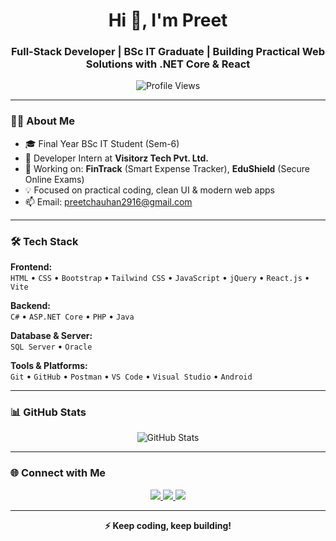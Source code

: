 <h1 align="center">Hi 👋, I'm Preet</h1>
<h3 align="center">Full-Stack Developer | BSc IT Graduate | Building Practical Web Solutions with .NET Core & React</h3>

<p align="center">
  <img src="https://komarev.com/ghpvc/?username=preet2916&label=Profile%20views&color=0e75b6&style=flat" alt="Profile Views" />
</p>

---

### 👨‍💻 About Me

- 🎓 Final Year BSc IT Student (Sem-6)  
- 💼 Developer Intern at **Visitorz Tech Pvt. Ltd.**  
- 🚀 Working on: **FinTrack** (Smart Expense Tracker), **EduShield** (Secure Online Exams)  
- 💡 Focused on practical coding, clean UI & modern web apps  
- 📫 Email: [preetchauhan2916@gmail.com](mailto:preetchauhan2916@gmail.com)

---

### 🛠️ Tech Stack

**Frontend:**  
`HTML` • `CSS` • `Bootstrap` • `Tailwind CSS` • `JavaScript` • `jQuery` • `React.js` • `Vite`

**Backend:**  
`C#` • `ASP.NET Core` • `PHP` • `Java`

**Database & Server:**  
`SQL Server` • `Oracle`

**Tools & Platforms:**  
`Git` • `GitHub` • `Postman` • `VS Code` • `Visual Studio` • `Android`

---

### 📊 GitHub Stats

<p align="center">
  <img src="https://github-readme-stats.vercel.app/api?username=preet2916&show_icons=true&theme=default&count_private=true&include_all_commits=true" alt="GitHub Stats" />
</p>

---

### 🌐 Connect with Me

<p align="center">
  <a href="https://www.linkedin.com/in/preet-chauhan/" target="_blank">
    <img src="https://img.shields.io/badge/LinkedIn-0077B5?style=flat-square&logo=linkedin&logoColor=white" />
  </a>
  <a href="https://www.facebook.com/preet.chauhan2916" target="_blank">
    <img src="https://img.shields.io/badge/Facebook-1877F2?style=flat-square&logo=facebook&logoColor=white" />
  </a>
  <a href="https://www.instagram.com/ll.preet_chauhan.ll/" target="_blank">
    <img src="https://img.shields.io/badge/Instagram-E4405F?style=flat-square&logo=instagram&logoColor=white" />
  </a>
</p>

---

<p align="center"><strong>⚡ Keep coding, keep building!</strong></p>
